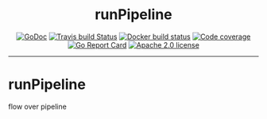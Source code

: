 <p align="center">

</p>
<h1 align="center">runPipeline</h1>
<p align="center">
      <a href="http://godoc.org/gopkg.in/liserjrqlxue/runPipeline"><img src="https://godoc.org/gopkg.in/liserjrqlxue/runPipeline?status.svg" alt="GoDoc"></a>
      <a href="https://travis-ci.com/liserjrqlxue/runPipelines"><img src="https://travis-ci.com/liserjrqlxue/runPipeline.svg?branch=master" alt="Travis build Status"></a>
      <a href="https://hub.docker.com/r/liserjrqlxue/runPipeline"><img src="https://img.shields.io/docker/build/liserjrqlxue/runPipeline.svg" alt="Docker build status"></a>
      <a href="https://codecov.io/gh/liserjrqlxue/runPipeline"><img src="https://codecov.io/github/liserjrqlxue/runPipeline/coverage.svg" alt="Code coverage"></a>
      <a href="https://goreportcard.com/report/github.com/liserjrqlxue/runPipeline"><img src="https://goreportcard.com/badge/github.com/liserjrqlxue/runPipeline" alt="Go Report Card"></a>
      <a href="https://opensource.org/licenses/Apache-2.0"><img src="https://img.shields.io/badge/License-Apache%202.0-blue.svg" alt="Apache 2.0 license"></a>
</p>


--------
# runPipeline
flow over pipeline
